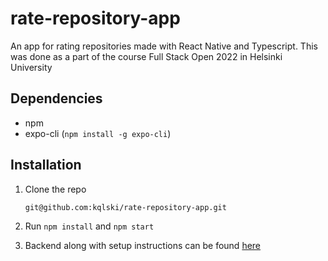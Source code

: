 # rate-repository-app
An app for rating repositories made with React Native and Typescript. This was done as a part of the course Full Stack Open 2022 in Helsinki University


## Dependencies
- npm
- expo-cli (```npm install -g expo-cli```)

## Installation
1. Clone the repo

       git@github.com:kqlski/rate-repository-app.git
2. Run ```npm install``` and ```npm start```

3. Backend along with setup instructions can be found [here](https://github.com/Kaltsoon/rate-repository-api)
